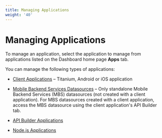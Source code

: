 ```yaml
---
title: Managing Applications
weight: '40'
---
```


# Managing Applications

To manage an application, select the application to manage from applications listed on the Dashboard home page **Apps** tab.

You can manage the following types of applications:

* [Client Applications](/guide/Appcelerator_Dashboard/Appcelerator_Dashboard_Guide/Managing_Applications/Managing_Client_Applications/) – Titanium, Android or iOS application

* [Mobile Backend Services Datasources](/guide/Appcelerator_Dashboard/Appcelerator_Dashboard_Guide/Managing_Applications/Managing_Mobile_Backend_Services_Datasources/) – Only standalone Mobile Backend Services (MBS) datasources (not created with a client application). For MBS datasources created with a client application, access the MBS datasource using the client application's API Builder tab.

* [API Builder Applications](/guide/Appcelerator_Dashboard/Appcelerator_Dashboard_Guide/Managing_Applications/Managing_API_Builder_Applications/)

* [Node.js Applications](/guide/Appcelerator_Dashboard/Appcelerator_Dashboard_Guide/Managing_Applications/Managing_Node.js_Applications/)
